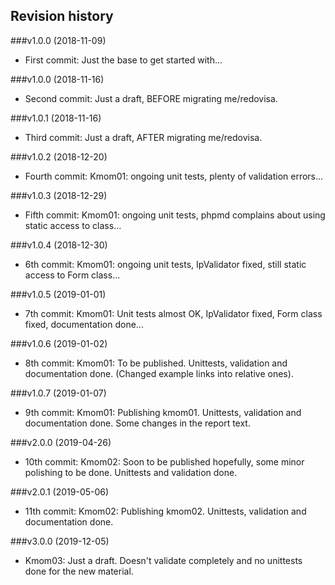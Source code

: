 Revision history
----------------

###v1.0.0 (2018-11-09)

* First commit: Just the base to get started with...

<!-- ###v2.0.0 (2018-11-16) renamed! -->
###v1.0.0 (2018-11-16)

* Second commit: Just a draft, BEFORE migrating me/redovisa.


<!-- ###v2.0.1 (2018-11-16) renamed! -->
###v1.0.1 (2018-11-16)

* Third commit: Just a draft, AFTER migrating me/redovisa.


###v1.0.2 (2018-12-20)

* Fourth commit: Kmom01: ongoing unit tests, plenty of validation errors...


###v1.0.3 (2018-12-29)

* Fifth commit: Kmom01: ongoing unit tests, phpmd complains about using static access to class...


###v1.0.4 (2018-12-30)

* 6th commit: Kmom01: ongoing unit tests, IpValidator fixed, still static access to Form class...


###v1.0.5 (2019-01-01)

* 7th commit: Kmom01: Unit tests almost OK, IpValidator fixed, Form class fixed, documentation done...


###v1.0.6 (2019-01-02)

* 8th commit: Kmom01: To be published. Unittests, validation and documentation done. (Changed example links into relative ones).


###v1.0.7 (2019-01-07)

* 9th commit: Kmom01: Publishing kmom01. Unittests, validation and documentation done. Some changes in the report text.


###v2.0.0 (2019-04-26)

* 10th commit: Kmom02: Soon to be published hopefully, some minor polishing to be done. Unittests and validation done.


###v2.0.1 (2019-05-06)

* 11th commit: Kmom02: Publishing kmom02. Unittests, validation and documentation done.


###v3.0.0 (2019-12-05)

* Kmom03: Just a draft. Doesn't validate completely and no unittests done for the new material.

